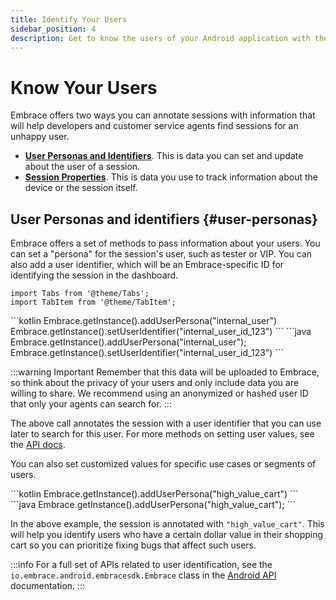 ```yaml
---
title: Identify Your Users
sidebar_position: 4
description: Get to know the users of your Android application with the Embrace SDK
---
```

# Know Your Users

Embrace offers two ways you can annotate sessions with information that will help developers and customer service agents find 
sessions for an unhappy user.

- [**User Personas and Identifiers**](/android/features/identify-users#user-personas). This is data you can set and update about the user of a session.
- [**Session Properties**](/android/features/session-properties). This is data you use to track information about the device or the session itself.

## User Personas and identifiers {#user-personas}

Embrace offers a set of methods to pass information about your users. You can set a "persona" for the session's user, such as tester or VIP. You can also add a user identifier, which will be an Embrace-specific ID for identifying the session in the dashboard.

```mdx-code-block
import Tabs from '@theme/Tabs';
import TabItem from '@theme/TabItem';
```

<Tabs groupId="android-language" queryString="android-language">
<TabItem value="kotlin" label="Kotlin">
```kotlin
Embrace.getInstance().addUserPersona("internal_user")
Embrace.getInstance().setUserIdentifier("internal_user_id_123")
```
</TabItem>
<TabItem value="java" label="Java">
```java
Embrace.getInstance().addUserPersona("internal_user");
Embrace.getInstance().setUserIdentifier("internal_user_id_123")
```
</TabItem>
</Tabs>

:::warning Important
Remember that this data will be uploaded to Embrace, so think about the privacy of your users and only include data you are willing to share.
We recommend using an anonymized or hashed user ID that only your agents can search for.
:::

The above call annotates the session with a user identifier that you can use later to search for this user.
For more methods on setting user values, see the [API docs](/api/android/). 

You can also set customized values for specific use cases or segments of users.

<Tabs groupId="android-language" queryString="android-language">
<TabItem value="kotlin" label="Kotlin">
```kotlin
Embrace.getInstance().addUserPersona("high_value_cart")
```
</TabItem>
<TabItem value="java" label="Java">
```java
Embrace.getInstance().addUserPersona("high_value_cart");
```
</TabItem>
</Tabs>

In the above example, the session is annotated with `"high_value_cart"`.
This will help you identify users who have a certain dollar value in their shopping cart so you can prioritize fixing bugs that affect such users.

:::info
For a full set of APIs related to user identification, see the `io.embrace.android.embracesdk.Embrace` class in the [Android API](/api/android/) documentation.
:::